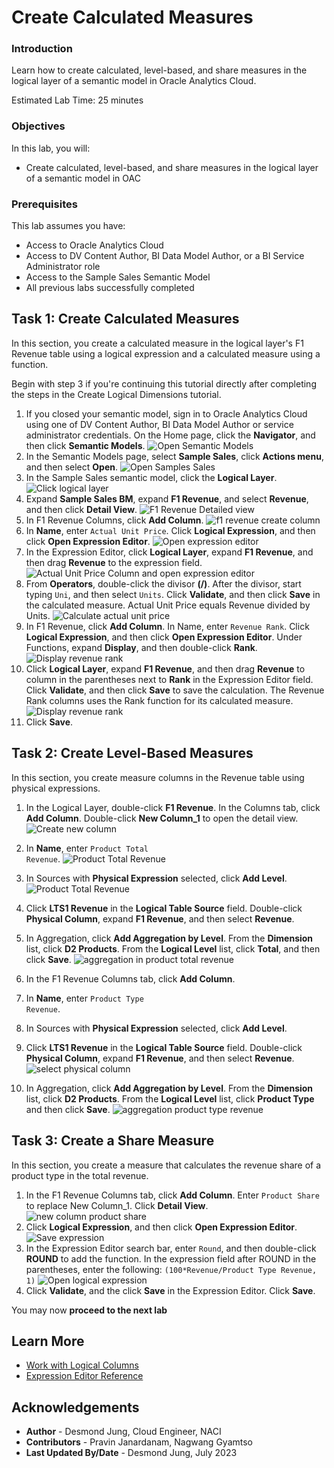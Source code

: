 # Create Calculated Measures

### Introduction

Learn how to create calculated, level-based, and share measures in the logical layer of a semantic model in Oracle Analytics Cloud.

Estimated Lab Time: 25 minutes

### Objectives

In this lab, you will:
* Create calculated, level-based, and share measures in the logical layer of a semantic model in OAC

### Prerequisites

This lab assumes you have:
* Access to Oracle Analytics Cloud
* Access to DV Content Author, BI Data Model Author, or a BI Service Administrator role
* Access to the Sample Sales Semantic Model
* All previous labs successfully completed


## Task 1: Create Calculated Measures

In this section, you create a calculated measure in the logical layer's F1 Revenue table using a logical expression and a calculated measure using a function.

Begin with step 3 if you're continuing this tutorial directly after completing the steps in the Create Logical Dimensions tutorial.

1. If you closed your semantic model, sign in to Oracle Analytics Cloud using one of DV Content Author, BI Data Model Author or service administrator credentials. On the Home page, click the **Navigator**, and then click **Semantic Models**.
    ![Open Semantic Models](./images/semantic-models.png)
2. In the Semantic Models page, select **Sample Sales**, click **Actions menu**, and then select **Open**.
    ![Open Samples Sales](./images/open-sample-sales.png)
3. In the Sample Sales semantic model, click the **Logical Layer**.
    ![Click logical layer](./images/click-logical-layer.png)
4. Expand **Sample Sales BM**, expand **F1 Revenue**, and select **Revenue**, and then click **Detail View**.
    ![F1 Revenue Detailed view](./images/f1-revenue-detail-view.png)
5. In F1 Revenue Columns, click **Add Column**.
    ![f1 revenue create column](./images/f1-revenue-create-column.png)
6. In **Name**, enter <code>Actual Unit Price</code>. Click **Logical Expression**, and then click **Open Expression Editor**.
    ![Open expression editor](./images/logical-expression.png)
7. In the Expression Editor, click **Logical Layer**, expand **F1 Revenue**, and then drag **Revenue** to the expression field.
    ![Actual Unit Price Column and open expression editor](./images/f1-revenue-expression-editor.png)
8. From **Operators**, double-click the divisor **(/)**. After the divisor, start typing <code>Uni</code>, and then select <code>Units</code>. Click **Validate**, and then click **Save** in the calculated measure. Actual Unit Price equals Revenue divided by Units.
    ![Calculate actual unit price](./images/f1-revenue-divide-units.png)
9. In F1 Revenue, click **Add Column**. In Name, enter <code>Revenue Rank</code>. Click **Logical Expression**, and then click **Open Expression Editor**. Under Functions, expand **Display**, and then double-click **Rank**.
    ![Display revenue rank](./images/f1-revenue-revenue-rank.png)
10. Click **Logical Layer**, expand **F1 Revenue**, and then drag **Revenue** to column in the parentheses next to **Rank** in the Expression Editor field. Click **Validate**, and then click **Save** to save the calculation. The Revenue Rank columns uses the Rank function for its calculated measure.
    ![Display revenue rank](./images/revenue-rank-expression.png)
11. Click **Save**.


## Task 2: Create Level-Based Measures

In this section, you create measure columns in the Revenue table using physical expressions.

1. In the Logical Layer, double-click **F1 Revenue**. In the Columns tab, click **Add Column**. Double-click **New Column_1** to open the detail view.
    ![Create new column](./images/create-new-column.png)
2. In **Name**, enter <code>Product Total Revenue</code>.
    ![Product Total Revenue](./images/product-total-revenue.png)
3. In Sources with **Physical Expression** selected, click **Add Level**.
   ![Product Total Revenue](./images/f1-physical-expression.png) 
4. Click **LTS1 Revenue** in the **Logical Table Source** field. Double-click **Physical Column**, expand **F1 Revenue**, and then select **Revenue**.

5. In Aggregation, click **Add Aggregation by Level**. From the **Dimension** list, click **D2 Products**. From the **Logical Level** list, click **Total**, and then click **Save**.
    ![aggregation in product total revenue](./images/product-total-revenue-aggregation.png)
6. In the F1 Revenue Columns tab, click **Add Column**.

7. In **Name**, enter <code>Product Type Revenue</code>.

8. In Sources with **Physical Expression** selected, click **Add Level**.

9. Click **LTS1 Revenue** in the **Logical Table Source** field. Double-click **Physical Column**, expand **F1 Revenue**, and then select **Revenue**.
    ![select physical column](./images/select-revenue-logical-table-source.png)
10. In Aggregation, click **Add Aggregation by Level**. From the **Dimension** list, click **D2 Products**. From the **Logical Level** list, click **Product Type** and then click **Save**.
    ![aggregation product type revenue](./images/product-type-revenue-column.png)


## Task 3: Create a Share Measure

In this section, you create a measure that calculates the revenue share of a product type in the total revenue.

1. In the F1 Revenue Columns tab, click **Add Column**. Enter <code>Product Share</code> to replace New Column_1. Click **Detail View**.
    ![new column product share](./images/f1-revenue-product-share.png)
2. Click **Logical Expression**, and then click **Open Expression Editor**.
    ![Save expression](./images/product-share-logical-expression.png)
3. In the Expression Editor search bar, enter <code>Round</code>, and then double-click **ROUND** to add the function. In the expression field after ROUND in the parentheses, enter the following:
<code>(100*Revenue/Product Type Revenue, 1)</code>
    ![Open logical expression](./images/product-share-expression-editor.png)
4. Click **Validate**, and the click **Save** in the Expression Editor. Click **Save**.

You may now **proceed to the next lab**

## Learn More
* [Work with Logical Columns](https://docs.oracle.com/en/cloud/paas/analytics-cloud/acmdg/work-logical-columns.html#ACMDG-GUID-BD5F1139-6304-4C18-B46A-B73E721BC9F5)
* [Expression Editor Reference](https://docs.oracle.com/en/cloud/paas/analytics-cloud/acmdg/expression-editor-reference.html#ACMDG-GUID-1A790ED8-A783-4C55-B131-C738109BD8DA)

## Acknowledgements
* **Author** - Desmond Jung, Cloud Engineer, NACI
* **Contributors** - Pravin Janardanam, Nagwang Gyamtso
* **Last Updated By/Date** - Desmond Jung, July 2023


